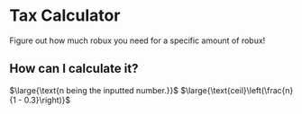 # Tax Calculator

Figure out how much robux you need for a specific amount of robux!

## How can I calculate it?

$\large{\text{n being the inputted number.}}$ $\large{\text{ceil}\left(\frac{n}{1 - 0.3}\right)}$

